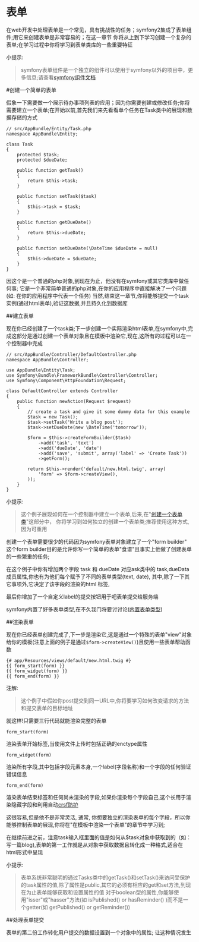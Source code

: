 表单
========

在web开发中处理表单是一个常见，具有挑战性的任务；symfony2集成了表单组件;用它来创建表单是非常容易的；在这一章节
你将从上到下学习创建一个复杂的表单;在学习过程中你将学习到表单类库的一些重要特征

小提示:
> symfony表单组件是一个独立的组件可以使用于symfony以外的项目中，更多信息;请查看[symfony组件文档](http://symfony.com/doc/current/components/form/introduction.html)

#创建一个简单的表单

假象一下需要做一个展示待办事项列表的应用；因为你需要创建或修改任务;你将需要建立一个表单;在开始以前,首先我们来先看看单个任务在Task类中的展现和数据存储的方式


    // src/AppBundle/Entity/Task.php
    namespace AppBundle\Entity;

    class Task
    {
        protected $task;
        protected $dueDate;

        public function getTask()
        {
            return $this->task;
        }

        public function setTask($task)
        {
            $this->task = $task;
        }

        public function getDueDate()
        {
            return $this->dueDate;
        }

        public function setDueDate(\DateTime $dueDate = null)
        {
            $this->dueDate = $dueDate;
        }
    }

因这个是一个普通的php对象,到现在为止，他没有在symfony或其它类库中做任何事; 它是一个非常简单普通的php对象,在你的应用程序中直接解决了一个问题(如: 在你的应用程序中代表一个任务)
当然,结束这一章节,你将能够提交一个task实例(通过html表单),验证这数据,并且持久化到数据库

##建立表单

现在你已经创建了一个task类;下一步创建一个实际渲染html表单,在symfony中,完成这部分是通过创建一个表单对象且在模板中渲染它,现在,这所有的过程可以在一个控制器中完成

    // src/AppBundle/Controller/DefaultController.php
    namespace AppBundle\Controller;

    use AppBundle\Entity\Task;
    use Symfony\Bundle\FrameworkBundle\Controller\Controller;
    use Symfony\Component\HttpFoundation\Request;

    class DefaultController extends Controller
    {
        public function newAction(Request $request)
        {
            // create a task and give it some dummy data for this example
            $task = new Task();
            $task->setTask('Write a blog post');
            $task->setDueDate(new \DateTime('tomorrow'));

            $form = $this->createFormBuilder($task)
                ->add('task', 'text')
                ->add('dueDate', 'date')
                ->add('save', 'submit', array('label' => 'Create Task'))
                ->getForm();

            return $this->render('default/new.html.twig', array(
                'form' => $form->createView(),
            ));
        }
    }

小提示:
 >这个例子展现如何在一个控制器中建立一个表单,后来,在"[创建一个表单类](http://symfony.com/doc/current/book/forms.html#book-form-creating-form-classes)"这部分中，
 你将学习到如何独立的创建一个表单类;推荐使用这种方式,因为可重用


创建一个表单需要很少的代码因为symfony表单对象建立了一个"form builder" 这个form builder目的是允许你写一个简单的表单"食谱"且事实上他做了创建表单的一些繁重的任务;

在这个例子中你有增加两个字段 task 和 dueDate 对应ask类中的 task,dueData成员属性,你也有为他们每个赋予了不同的表单类型(text, date), 其中,除了一下其它事项外,它决定了该字段的渲染的html
标签,

最后你增加了一个自定义label的提交按钮用于吧表单提交给服务端

symfony内置了好多表单类型,在不久我门将要讨讨论([内置表单类型](http://symfony.com/doc/current/book/forms.html#book-forms-type-reference))


##渲染表单

现在你已经表单创建完成了,下一步是渲染它,这是通过一个特殊的表单"view"对象给你的模板(注意上面的例子是通过`$form->createView()`)且使用一些表单帮助函数

    {# app/Resources/views/default/new.html.twig #}
    {{ form_start(form) }}
    {{ form_widget(form) }}
    {{ form_end(form) }}


注解:
   >这个例子中假如你post提交到同一URL中,你将要学习如何改变请求的方法和提交表单的目标地址


就这样!只需要三行代码就能渲染完整的表单

`form_start(form)`

渲染表单开始标签,当使用文件上传时包括正确的enctype属性

`form_widget(form)`

渲染所有字段,其中包括字段元素本身,一个label(字段名称)和一个字段的任何验证错误信息


`form_end(form)`

渲染表单结束标签和任何尚未渲染的字段,如果你渲染每个字段自己,这个长用于渲染隐藏字段和利用自动[crsf防护](http://symfony.com/doc/current/book/forms.html#forms-csrf)

这很容易,但是他不是非常灵活, 通常, 你想要独立的渲染表单的每个字段，所以你能够控制表单的展现,你将在"在模板中渲染一个表单"的章节中学习到;


在继续前进之前，注意task输入框里面的值是如何从$task对象中获取到的（如：写一篇blog),表单的第一工作就是从对象中获取数据且转化成一种格式,适合在html形式中呈现


小提示:
>表单系统非常聪明的通过Tasks类中的getTask()和setTask()来访问受保护的task属性的值,除了属性是public,其它的必须有相应的get和set方法,到现在为止表单能够获取和设置属性的值
对于boolean型的属性,你能够使用"isser"或"hasser"方法(如  isPublished() or hasReminder() )而不是一个getter(如 getPublished() or getReminder())


##处理表单提交

表单的第二份工作转化用户提交的数据设置到一个对象中的属性; 让这种情况发生
